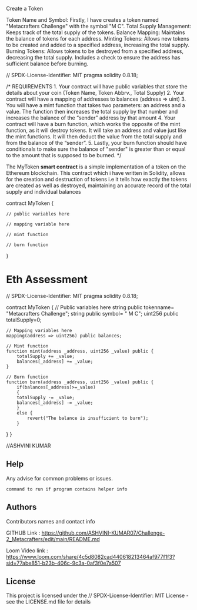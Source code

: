 Create a Token

Token Name and Symbol: Firstly, I have creates a token named "Metacrafters Challenge" with the symbol "M C".
Total Supply Management: Keeps track of the total supply of the tokens.
Balance Mapping: Maintains the balance of tokens for each address.
Minting Tokens: Allows new tokens to be created and added to a specified address, increasing the total supply.
Burning Tokens: Allows tokens to be destroyed from a specified address, decreasing the total supply. Includes a check to ensure the address has sufficient balance before burning.

// SPDX-License-Identifier: MIT
pragma solidity 0.8.18;

/*
       REQUIREMENTS
    1. Your contract will have public variables that store the details about your coin (Token Name, Token Abbrv., Total Supply)
    2. Your contract will have a mapping of addresses to balances (address => uint)
    3. You will have a mint function that takes two parameters: an address and a value. 
       The function then increases the total supply by that number and increases the balance 
       of the “sender” address by that amount
    4. Your contract will have a burn function, which works the opposite of the mint function, as it will destroy tokens. 
       It will take an address and value just like the mint functions. It will then deduct the value from the total supply 
       and from the balance of the “sender”.
    5. Lastly, your burn function should have conditionals to make sure the balance of "sender" is greater than or equal 
       to the amount that is supposed to be burned.
*/

The MyToken **smart contract** is a simple implementation of a token on the Ethereum blockchain.
This contract which i have written in Solidity, allows for the creation and destruction of tokens i.e it tells how exactly the tokens are created as well as destroyed,
maintaining an accurate record of the total supply and individual balances

contract MyToken {

    // public variables here

    // mapping variable here

    // mint function

    // burn function

}

# Eth Assessment

// SPDX-License-Identifier: MIT
pragma solidity 0.8.18;

contract MyToken {
    // Public variables here
    string public tokenname= "Metacrafters Challenge";
    string public symbol= " M C";
    uint256 public totalSupply=0;

    // Mapping variables here
    mapping(address => uint256) public balances;

    // Mint function 
    function mint(address _address, uint256 _value) public {
        totalSupply += _value;
        balances[_address] += _value;
    }

    // Burn function 
    function burn(address _address, uint256 _value) public {
        if(balances[_address]>=_value)
        {
        totalSupply -= _value;
        balances[_address] -= _value;
        }
        else {
            revert("The balance is insufficient to burn");
        }
}
}




//ASHVINI KUMAR
## Help

Any advise for common problems or issues.
```
command to run if program contains helper info
```

## Authors

Contributors names and contact info

GITHUB Link : https://github.com/ASHVINI-KUMAR07/Challenge-2_Metacrafters/edit/main/README.md

Loom Video link :
https://www.loom.com/share/4c5d8082cad440618213464af977f1f3?sid=77abe851-b23b-406c-9c3a-0af3f0e7a507

## License

This project is licensed under the // SPDX-License-Identifier: MIT License - see the LICENSE.md file for details






